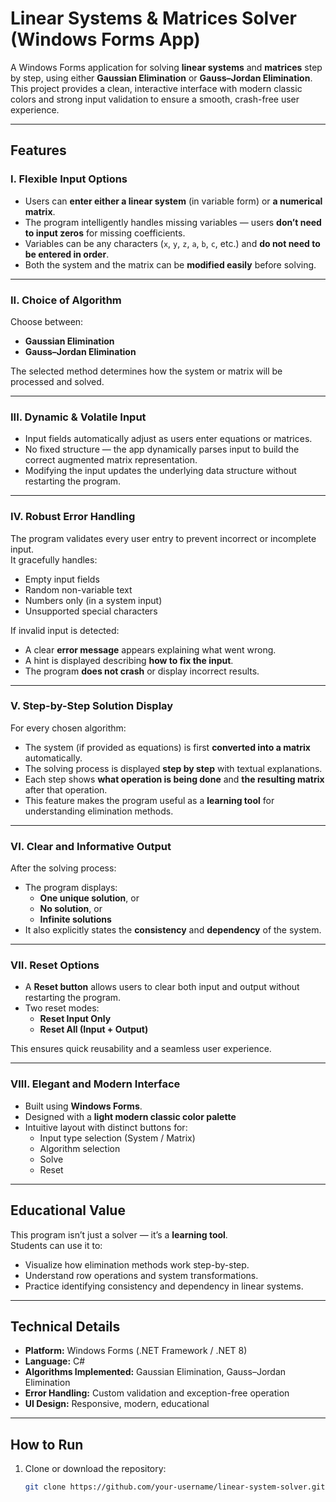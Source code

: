 # Linear Systems & Matrices Solver (Windows Forms App)

A Windows Forms application for solving **linear systems** and **matrices** step by step, using either **Gaussian Elimination** or **Gauss–Jordan Elimination**.  
This project provides a clean, interactive interface with modern classic colors and strong input validation to ensure a smooth, crash-free user experience.

---

## Features

### I. Flexible Input Options
- Users can **enter either a linear system** (in variable form) or **a numerical matrix**.  
- The program intelligently handles missing variables — users **don’t need to input zeros** for missing coefficients.  
- Variables can be any characters (`x`, `y`, `z`, `a`, `b`, `c`, etc.) and **do not need to be entered in order**.  
- Both the system and the matrix can be **modified easily** before solving.

---

### II. Choice of Algorithm
Choose between:
- **Gaussian Elimination**
- **Gauss–Jordan Elimination**

The selected method determines how the system or matrix will be processed and solved.

---

### III. Dynamic & Volatile Input
- Input fields automatically adjust as users enter equations or matrices.  
- No fixed structure — the app dynamically parses input to build the correct augmented matrix representation.  
- Modifying the input updates the underlying data structure without restarting the program.

---

### IV. Robust Error Handling
The program validates every user entry to prevent incorrect or incomplete input.  
It gracefully handles:
- Empty input fields  
- Random non-variable text  
- Numbers only (in a system input)  
- Unsupported special characters  

If invalid input is detected:
- A clear **error message** appears explaining what went wrong.  
- A hint is displayed describing **how to fix the input**.  
- The program **does not crash** or display incorrect results.

---

### V. Step-by-Step Solution Display
For every chosen algorithm:
- The system (if provided as equations) is first **converted into a matrix** automatically.  
- The solving process is displayed **step by step** with textual explanations.  
- Each step shows **what operation is being done** and **the resulting matrix** after that operation.  
- This feature makes the program useful as a **learning tool** for understanding elimination methods.

---

### VI. Clear and Informative Output
After the solving process:
- The program displays:
  - **One unique solution**, or  
  - **No solution**, or  
  - **Infinite solutions**  
- It also explicitly states the **consistency** and **dependency** of the system.

---

### VII. Reset Options
- A **Reset button** allows users to clear both input and output without restarting the program.  
- Two reset modes:
  - **Reset Input Only**
  - **Reset All (Input + Output)**

This ensures quick reusability and a seamless user experience.

---

### VIII. Elegant and Modern Interface
- Built using **Windows Forms**.  
- Designed with a **light modern classic color palette** 
- Intuitive layout with distinct buttons for:
  - Input type selection (System / Matrix)
  - Algorithm selection
  - Solve
  - Reset

---

## Educational Value
This program isn’t just a solver — it’s a **learning tool**.  
Students can use it to:
- Visualize how elimination methods work step-by-step.  
- Understand row operations and system transformations.  
- Practice identifying consistency and dependency in linear systems.

---

## Technical Details
- **Platform:** Windows Forms (.NET Framework / .NET 8)
- **Language:** C#  
- **Algorithms Implemented:** Gaussian Elimination, Gauss–Jordan Elimination
- **Error Handling:** Custom validation and exception-free operation
- **UI Design:** Responsive, modern, educational

---

## How to Run
1. Clone or download the repository:
   ```bash
   git clone https://github.com/your-username/linear-system-solver.git
